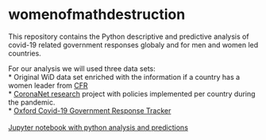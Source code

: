 # womenofmathdestruction

This repository contains the Python descriptive and predictive analysis of covid-19 related government responses globaly and for men and women led countries.

For our analysis we will used three data sets:
<br>* Original WiD data set enriched with the information if a country has a women leader from [CFR](https://www.cfr.org/article/womens-power-index)
<br>* [CoronaNet research](https://www.coronanet-project.org/index.html) project with policies implemented per country during the pandemic.
<br>* [Oxford Covid-19 Government Response Tracker](https://github.com/OxCGRT)
<br>
<br>
[Jupyter notebook with python analysis and predictions](https://github.com/kwulffert/womenofmathdestruction/blob/main/womenofmathdestruction_covid_exploration_prediction.html) 



